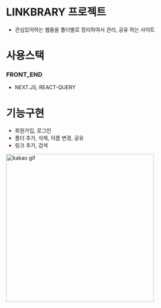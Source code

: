 # LINKBRARY 프로젝트

- 관심있어하는 웹들을 폴더별로 정리하여서 관리, 공유 하는 사이트

# 사용스택

### FRONT_END

- NEXT.JS, REACT-QUERY

# 기능구현

- 회원가입, 로그인
- 폴더 추가, 삭제, 이름 변경, 공유
- 링크 추가, 검색

<img src="https://github.com/user-attachments/assets/8b425bde-b235-4ea8-bb59-89d2e72a713a" alt="kakao gif" style="width: 400px; height: auto;">